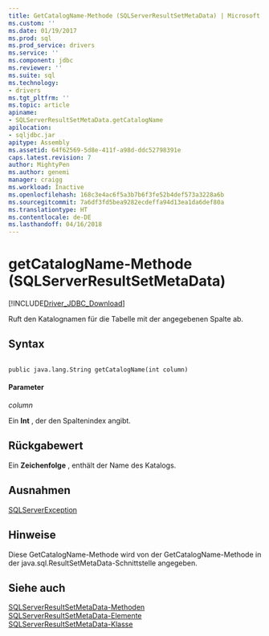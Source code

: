 ```yaml
---
title: GetCatalogName-Methode (SQLServerResultSetMetaData) | Microsoft Docs
ms.custom: ''
ms.date: 01/19/2017
ms.prod: sql
ms.prod_service: drivers
ms.service: ''
ms.component: jdbc
ms.reviewer: ''
ms.suite: sql
ms.technology:
- drivers
ms.tgt_pltfrm: ''
ms.topic: article
apiname:
- SQLServerResultSetMetaData.getCatalogName
apilocation:
- sqljdbc.jar
apitype: Assembly
ms.assetid: 64f62569-5d8e-411f-a98d-ddc52798391e
caps.latest.revision: 7
author: MightyPen
ms.author: genemi
manager: craigg
ms.workload: Inactive
ms.openlocfilehash: 168c3e4ac6f5a3b7b6f3fe52b4def573a3228a6b
ms.sourcegitcommit: 7a6df3fd5bea9282ecdeffa94d13ea1da6def80a
ms.translationtype: HT
ms.contentlocale: de-DE
ms.lasthandoff: 04/16/2018
---
```

# <a name="getcatalogname-method-sqlserverresultsetmetadata"></a>getCatalogName-Methode (SQLServerResultSetMetaData)
[!INCLUDE[Driver_JDBC_Download](../../../includes/driver_jdbc_download.md)]

  Ruft den Katalognamen für die Tabelle mit der angegebenen Spalte ab.  
  
## <a name="syntax"></a>Syntax  
  
```  
  
public java.lang.String getCatalogName(int column)  
```  
  
#### <a name="parameters"></a>Parameter  
 *column*  
  
 Ein **Int** , der den Spaltenindex angibt.  
  
## <a name="return-value"></a>Rückgabewert  
 Ein **Zeichenfolge** , enthält der Name des Katalogs.  
  
## <a name="exceptions"></a>Ausnahmen  
 [SQLServerException](../../../connect/jdbc/reference/sqlserverexception-class.md)  
  
## <a name="remarks"></a>Hinweise  
 Diese GetCatalogName-Methode wird von der GetCatalogName-Methode in der java.sql.ResultSetMetaData-Schnittstelle angegeben.  
  
## <a name="see-also"></a>Siehe auch  
 [SQLServerResultSetMetaData-Methoden](../../../connect/jdbc/reference/sqlserverresultsetmetadata-methods.md)   
 [SQLServerResultSetMetaData-Elemente](../../../connect/jdbc/reference/sqlserverresultsetmetadata-members.md)   
 [SQLServerResultSetMetaData-Klasse](../../../connect/jdbc/reference/sqlserverresultsetmetadata-class.md)  
  
  
